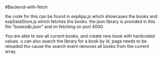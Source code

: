 #Backend-with-fetch

the code for this can be found in expApp.js which showcases the books and expDataStore.js which fetches the books. 
the json library is provided in this file "booksdb.json"  and im fetching on port 4000. 

You are able to see all current books, and create new book with hardcoded values. u can also search the library for a book by id, page needs to be reloaded tho cause the search event removes all books from the current array.

